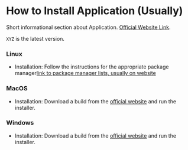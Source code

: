 # How to Install Application (Usually)

Short informational section about Application. [Official Website Link](http://#).

`XYZ` is the latest version.

### Linux

  - Installation: Follow the instructions for the appropriate package manager[link to package manager lists, usually on website](https://#)

### MacOS

  - Installation: Download a build from the [official website](https://#) and run the installer.


### Windows

  - Installation: Download a build from the [official website](https://#) and run the installer.

